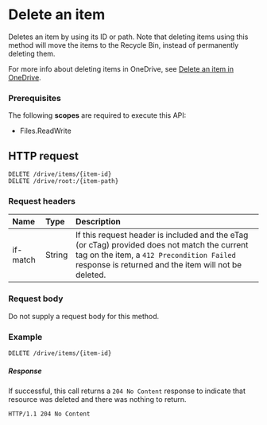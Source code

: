 # Delete an item

Deletes an item by using its ID or path. Note that deleting items using this method will move the items to the Recycle Bin, instead of permanently deleting them.

For more info about deleting items in OneDrive, see [Delete an item in OneDrive](https://dev.onedrive.com/items/delete.htm).

### Prerequisites
The following **scopes** are required to execute this API: 

  * Files.ReadWrite
  
## HTTP request

<!-- { "blockType": "ignored" } -->
```
DELETE /drive/items/{item-id}
DELETE /drive/root:/{item-path}
```

### Request headers

| Name       | Type  | Description                                                                                                                                                                                       |
|:-----------|:------|:----------------------|
| if-match | String  | If this request header is included and the eTag (or cTag) provided does not match the current tag on the item, a `412 Precondition Failed` response is returned and the item will not be deleted. |

### Request body
Do not supply a request body for this method.


### Example
<!-- {
  "blockType": "request",
  "name": "delete-item"
}-->
```
DELETE /drive/items/{item-id}
```

##### Response

If successful, this call returns a `204 No Content` response to indicate that resource was deleted and there was nothing to return.

<!-- { "blockType": "response" } -->
```http
HTTP/1.1 204 No Content
```

<!-- uuid: 8fcb5dbc-d5aa-4681-8e31-b001d5168d79
2015-10-25 14:57:30 UTC -->
<!-- {
  "type": "#page.annotation",
  "description": "Delete item",
  "keywords": "",
  "section": "documentation",
  "tocPath": ""
}-->

